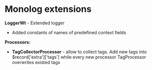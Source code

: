 # Monolog extensions

**LoggerWt** - Extended logger
- Added constants of names of predefined context fields

**Processors:**
- **TagCollectorProcessor** - allow to collect tags. Add new tags into $record['extra']['tags'] while every new processor TagProcessor overwrites existed tags 